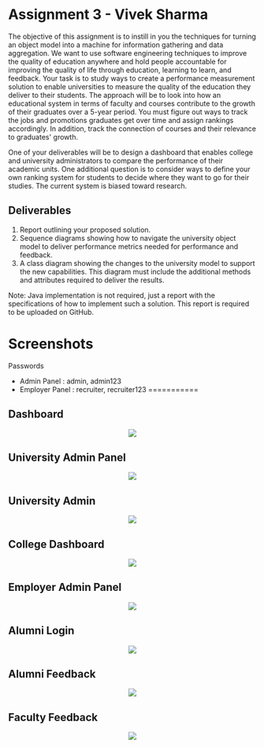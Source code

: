 Assignment 3 - Vivek Sharma
=======================================

The objective of this assignment is to instill in you the techniques for turning an object model into a machine for information gathering and data aggregation. We want to use software engineering techniques to improve the quality of education anywhere and hold people accountable for improving the quality of life through education, learning to learn, and feedback. Your task is to study ways to create a performance measurement solution to enable universities to measure the quality of the education they deliver to their students. The approach will be to look into how an educational system in terms of faculty and courses contribute to the growth of their graduates over a 5-year period. You must figure out ways to track the jobs and promotions graduates get over time and assign rankings accordingly. In addition, track the connection of courses and their relevance to graduates' growth.

One of your deliverables will be to design a dashboard that enables college and university administrators to compare the performance of their academic units. One additional question is to consider ways to define your own ranking system for students to decide where they want to go for their studies. The current system is biased toward research.

Deliverables
------------
1) Report outlining your proposed solution.
2) Sequence diagrams showing how to navigate the university object model to deliver performance metrics needed for performance and feedback.
3) A class diagram showing the changes to the university model to support the new capabilities. This diagram must include the additional methods and attributes    required to deliver the results.
 
Note:
Java implementation is not required, just a report with the specifications of how to implement such
a solution. This report is required to be uploaded on GitHub.

Screenshots
===========
Passwords
* Admin Panel : admin, admin123
* Employer Panel : recruiter, recruiter123
===========

Dashboard
---------
<p align="center">
   <img src="https://i.imgur.com/UICet9g.png">
</p>

University Admin Panel
----------------------
<p align="center">
    <img src="https://camo.githubusercontent.com/66d954aa2330f82fc89ba31a3e9eb026724fcbda1a61ef032f2e44241a989ec8/68747470733a2f2f692e696d6775722e636f6d2f71414f594d72482e706e67">
</p>

University Admin
----------------
<p align="center">
   <img src="https://i.imgur.com/o50ZgTJ.png">
</p>

College Dashboard
-----------------
<p align="center">
   <img src="https://i.imgur.com/g3BRioa.png">
</p>

Employer Admin Panel
--------------------
<p align="center">
   <img src="https://i.imgur.com/MDuL1q5.png">
</p>

Alumni Login
------------
<p align="center">
    <img src="https://i.imgur.com/JllnNzW.png">
</p>

Alumni Feedback
---------------
<p align="center">
    <img src="https://i.imgur.com/lCcEDEX.png">
</p>

Faculty Feedback
----------------
<p align="center">
    <img src="https://i.imgur.com/jGTwUVn.png">
</p>
